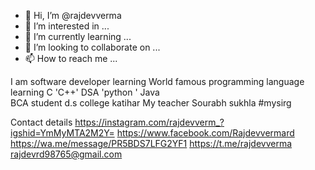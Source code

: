 - 👋 Hi, I’m @rajdevverma
- 👀 I’m interested in ...
- 🌱 I’m currently learning ...
- 💞️ I’m looking to collaborate on ...
- 📫 How to reach me ...

<!---
rajdevverma/rajdevverma is a ✨ special ✨ repository because its `README.md` (this file) appears on your GitHub profile.
You can click the Preview link to take a look at your changes.
--->
I am software developer learning  World famous programming language learning 
C 'C++' DSA 'python ' Java  
BCA student d.s college katihar 
My teacher Sourabh sukhla #mysirg

Contact details
https://instagram.com/rajdevverm_?igshid=YmMyMTA2M2Y=
https://www.facebook.com/Rajdevvermard
https://wa.me/message/PR5BDS7LFG2YF1
https://t.me/rajdevverma
rajdevrd98765@gmail.com
